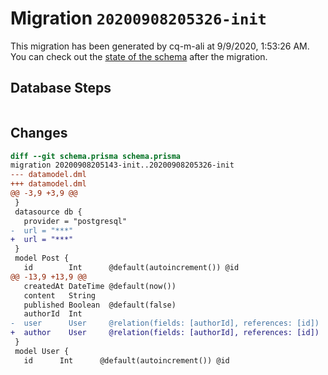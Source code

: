 # Migration `20200908205326-init`

This migration has been generated by cq-m-ali at 9/9/2020, 1:53:26 AM.
You can check out the [state of the schema](./schema.prisma) after the migration.

## Database Steps

```sql

```

## Changes

```diff
diff --git schema.prisma schema.prisma
migration 20200908205143-init..20200908205326-init
--- datamodel.dml
+++ datamodel.dml
@@ -3,9 +3,9 @@
 }
 datasource db {
   provider = "postgresql"
-  url = "***"
+  url = "***"
 }
 model Post {
   id        Int      @default(autoincrement()) @id
@@ -13,9 +13,9 @@
   createdAt DateTime @default(now())
   content   String
   published Boolean  @default(false)
   authorId  Int
-  user      User     @relation(fields: [authorId], references: [id])
+  author    User     @relation(fields: [authorId], references: [id])
 }
 model User {
   id      Int      @default(autoincrement()) @id
```


